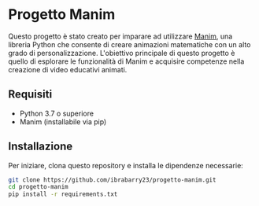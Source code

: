 # Progetto Manim

Questo progetto è stato creato per imparare ad utilizzare [Manim](https://www.manim.community/), una libreria Python che consente di creare animazioni matematiche con un alto grado di personalizzazione. L'obiettivo principale di questo progetto è quello di esplorare le funzionalità di Manim e acquisire competenze nella creazione di video educativi animati.

## Requisiti

- Python 3.7 o superiore
- Manim (installabile via pip)

## Installazione

Per iniziare, clona questo repository e installa le dipendenze necessarie:

```bash
git clone https://github.com/ibrabarry23/progetto-manim.git
cd progetto-manim
pip install -r requirements.txt
